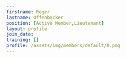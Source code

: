 ```yaml
---
firstname: Roger
lastname: Offenbacker
position: [Active Member,Lieutenant]
layout: profile
join_date: 
training: []
profile: /assets/img/members/default/0.png
---
```

